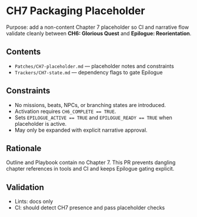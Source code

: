 # CH7 Packaging Placeholder

Purpose: add a non-content Chapter 7 placeholder so CI and narrative flow validate cleanly between **CH6: Glorious Quest** and **Epilogue: Reorientation**.

## Contents
- `Patches/CH7-placeholder.md` — placeholder notes and constraints
- `Trackers/CH7-state.md` — dependency flags to gate Epilogue

## Constraints
- No missions, beats, NPCs, or branching states are introduced.
- Activation requires `CH6_COMPLETE == TRUE`.
- Sets `EPILOGUE_ACTIVE == TRUE` and `EPILOGUE_READY == TRUE` when placeholder is active.
- May only be expanded with explicit narrative approval.

## Rationale
Outline and Playbook contain no Chapter 7. This PR prevents dangling chapter references in tools and CI and keeps Epilogue gating explicit.

## Validation
- Lints: docs only
- CI: should detect CH7 presence and pass placeholder checks
